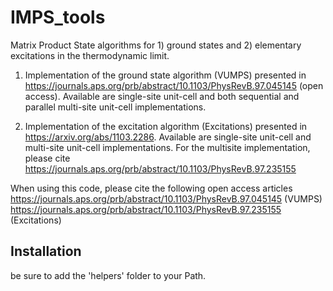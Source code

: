 # IMPS_tools
Matrix Product State algorithms for 1) ground states and 2) elementary excitations in the thermodynamic limit.

1) Implementation of the ground state algorithm (VUMPS) presented in https://journals.aps.org/prb/abstract/10.1103/PhysRevB.97.045145 (open access). Available are single-site unit-cell and both sequential and parallel multi-site unit-cell implementations.

2) Implementation of the excitation algorithm (Excitations) presented in https://arxiv.org/abs/1103.2286. Available are single-site unit-cell and multi-site unit-cell implementations. For the multisite implementation, please cite https://journals.aps.org/prb/abstract/10.1103/PhysRevB.97.235155

When using this code, please cite the following open access articles</br>
https://journals.aps.org/prb/abstract/10.1103/PhysRevB.97.045145 (VUMPS)</br>
https://journals.aps.org/prb/abstract/10.1103/PhysRevB.97.235155 (Excitations)


## Installation

be sure to add the 'helpers' folder to your Path.
